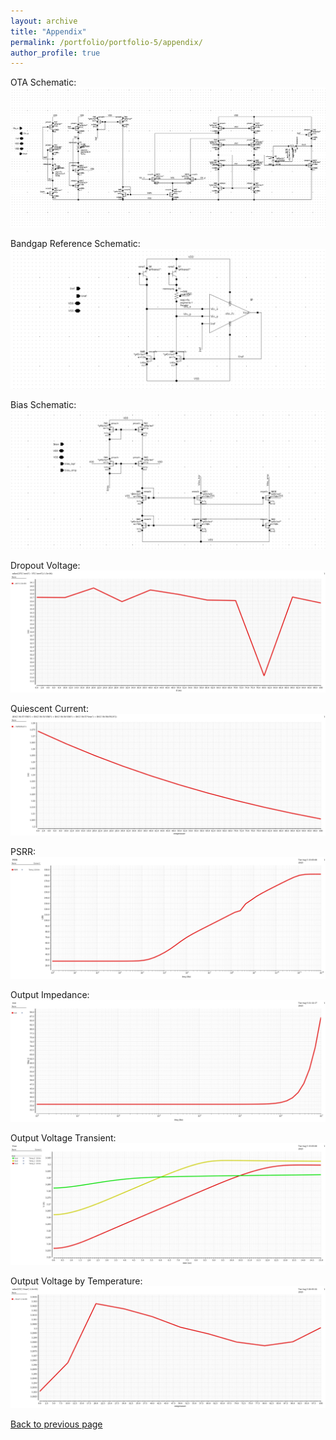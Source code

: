```yaml
---
layout: archive
title: "Appendix"
permalink: /portfolio/portfolio-5/appendix/
author_profile: true
---
```


OTA Schematic:
![](/images/ota_schematic.png)

Bandgap Reference Schematic:
![](/images/bandgap_schematic.png)

Bias Schematic:
![](/images/bias_schematic.png)

Dropout Voltage:
![](/images/dropv_il.png)

Quiescent Current:
![](/images/gndi_temp_10m.png)

PSRR:
![](/images/psrr_10m.png)

Output Impedance:
![](/images/rout_50m.png)

Output Voltage Transient:
![](/images/vout_t_10m.png)

Output Voltage by Temperature:
![](/images/vout_temp_10m.png)

[Back to previous page](/portfolio/portfolio-5)
